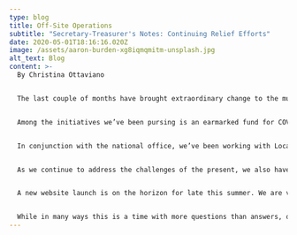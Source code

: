 ```yaml
---
type: blog
title: Off-Site Operations
subtitle: "Secretary-Treasurer's Notes: Continuing Relief Efforts"
date: 2020-05-01T18:16:16.020Z
image: /assets/aaron-burden-xg8iqmqmitm-unsplash.jpg
alt_text: Blog
content: >-
  By Christina Ottaviano


  The last couple of months have brought extraordinary change to the music industry. While there is much yet unknown about what lies ahead, the Atlanta Federation of Musicians is making every effort to adapt and prepare for an uncertain future. Office operations continue as usual, albeit remotely, with the dual goals of directing resources to the immediate needs of our membership and emerging from this crisis stronger than ever! 


  Among the initiatives we’ve been pursing is an earmarked fund for COVID relief for Georgia Musicians within MusiCares. To date, over $10,000 has been contributed to the fund with $5,000 of that being matching contributions from Local 148-462. If you’d like to contribute to this fund, you may do so at www.gofundme.com/GeorgiaCOVID-Musician-Relief-Fund. If you are in need of aid, you can apply for these funds by filling out the application at www.grammy.com/musicares. 


  In conjunction with the national office, we’ve been working with Local employers to establish a path forward in this new landscape. The American Federation of Musicians’ Electronic Media department has been working hard on solutions for this unexpectedly abrupt transition to digital performance, and talks are underway throughout the country to help our members and employers continue work in the digital realm. While there is no knowing what the timeline will be, The AFM is prepared to continue these conversations through the transition back to the concert hall. 


  As we continue to address the challenges of the present, we also have an eye toward the post-pandemic world. 2020 is an election year for Local 148 -462, and we encourage all of you to consider running for the office of your choice. Your voice is more important than ever in determining the direction of our Local. Nomination notices will be in your mailboxes later this month with more information on how you can participate. 


  A new website launch is on the horizon for late this summer. We are very excited to be rolling out an entirely new interface, complete with a repaired and improved directory, and a more intuitive and informative member portal. You may have noticed the Logo update in the header of this Podium, which is a small part of this project. 


  While in many ways this is a time with more questions than answers, our membership is working together to chart a course. There is no shortage of energy, creativity, and initiative among us, and one way or another, the music will play on.
---
```

